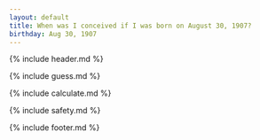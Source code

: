 ```yaml
---
layout: default
title: When was I conceived if I was born on August 30, 1907?
birthday: Aug 30, 1907
---
```


{% include header.md %}

{% include guess.md %}

{% include calculate.md %}

{% include safety.md %}

{% include footer.md %}



